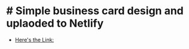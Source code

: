 # # Simple business card design and uplaoded to Netlify
- [Here's the Link:]([(https://cute-cocada.netlify.app/)])

